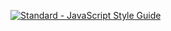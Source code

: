 [![Standard - JavaScript Style Guide](https://img.shields.io/badge/code_style-standard-brightgreen.svg)](https://standardjs.com/)
